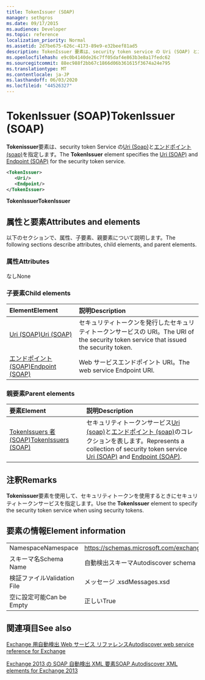 ```yaml
---
title: TokenIssuer (SOAP)
manager: sethgros
ms.date: 09/17/2015
ms.audience: Developer
ms.topic: reference
localization_priority: Normal
ms.assetid: 2d7be675-626c-4173-89e9-e32beef81ad5
description: TokenIssuer 要素は、security token service の Uri (SOAP) とエンドポイント (SOAP) を指定します。
ms.openlocfilehash: e9c0b4140de26c7ff05daf4e863b3e8a17fedc62
ms.sourcegitcommit: 88ec988f2bb67c1866d06b361615f3674a24e795
ms.translationtype: MT
ms.contentlocale: ja-JP
ms.lasthandoff: 06/03/2020
ms.locfileid: "44526327"
---
```

# <a name="tokenissuer-soap"></a><span data-ttu-id="5d16a-103">TokenIssuer (SOAP)</span><span class="sxs-lookup"><span data-stu-id="5d16a-103">TokenIssuer (SOAP)</span></span>

<span data-ttu-id="5d16a-104">**Tokenissuer**要素は、security token Service の[Uri (Soap)](uri-soap.md)と[エンドポイント (soap)](endpoint-soap.md)を指定します。</span><span class="sxs-lookup"><span data-stu-id="5d16a-104">The **TokenIssuer** element specifies the [Uri (SOAP)](uri-soap.md) and [Endpoint (SOAP)](endpoint-soap.md) for the security token service.</span></span> 
  
```XML
<TokenIssuer>
   <Uri/>
   <Endpoint/>
</TokenIssuer>
```

 <span data-ttu-id="5d16a-105">**TokenIssuer**</span><span class="sxs-lookup"><span data-stu-id="5d16a-105">**TokenIssuer**</span></span>
## <a name="attributes-and-elements"></a><span data-ttu-id="5d16a-106">属性と要素</span><span class="sxs-lookup"><span data-stu-id="5d16a-106">Attributes and elements</span></span>

<span data-ttu-id="5d16a-107">以下のセクションで、属性、子要素、親要素について説明します。</span><span class="sxs-lookup"><span data-stu-id="5d16a-107">The following sections describe attributes, child elements, and parent elements.</span></span>
  
### <a name="attributes"></a><span data-ttu-id="5d16a-108">属性</span><span class="sxs-lookup"><span data-stu-id="5d16a-108">Attributes</span></span>

<span data-ttu-id="5d16a-109">なし</span><span class="sxs-lookup"><span data-stu-id="5d16a-109">None</span></span>
  
### <a name="child-elements"></a><span data-ttu-id="5d16a-110">子要素</span><span class="sxs-lookup"><span data-stu-id="5d16a-110">Child elements</span></span>

|<span data-ttu-id="5d16a-111">**Element**</span><span class="sxs-lookup"><span data-stu-id="5d16a-111">**Element**</span></span>|<span data-ttu-id="5d16a-112">**説明**</span><span class="sxs-lookup"><span data-stu-id="5d16a-112">**Description**</span></span>|
|:-----|:-----|
|[<span data-ttu-id="5d16a-113">Uri (SOAP)</span><span class="sxs-lookup"><span data-stu-id="5d16a-113">Uri (SOAP)</span></span>](uri-soap.md) <br/> |<span data-ttu-id="5d16a-114">セキュリティトークンを発行したセキュリティトークンサービスの URI。</span><span class="sxs-lookup"><span data-stu-id="5d16a-114">The URI of the security token service that issued the security token.</span></span>  <br/> |
|[<span data-ttu-id="5d16a-115">エンドポイント (SOAP)</span><span class="sxs-lookup"><span data-stu-id="5d16a-115">Endpoint (SOAP)</span></span>](endpoint-soap.md) <br/> |<span data-ttu-id="5d16a-116">Web サービスエンドポイント URI。</span><span class="sxs-lookup"><span data-stu-id="5d16a-116">The web service Endpoint URI.</span></span>  <br/> |
   
### <a name="parent-elements"></a><span data-ttu-id="5d16a-117">親要素</span><span class="sxs-lookup"><span data-stu-id="5d16a-117">Parent elements</span></span>

|<span data-ttu-id="5d16a-118">**要素**</span><span class="sxs-lookup"><span data-stu-id="5d16a-118">**Element**</span></span>|<span data-ttu-id="5d16a-119">**説明**</span><span class="sxs-lookup"><span data-stu-id="5d16a-119">**Description**</span></span>|
|:-----|:-----|
|[<span data-ttu-id="5d16a-120">TokenIssuers 者 (SOAP)</span><span class="sxs-lookup"><span data-stu-id="5d16a-120">TokenIssuers (SOAP)</span></span>](tokenissuers-soap.md) <br/> |<span data-ttu-id="5d16a-121">セキュリティトークンサービス[Uri (soap)](uri-soap.md)と[エンドポイント (soap)](endpoint-soap.md)のコレクションを表します。</span><span class="sxs-lookup"><span data-stu-id="5d16a-121">Represents a collection of security token service [Uri (SOAP)](uri-soap.md) and [Endpoint (SOAP)](endpoint-soap.md).</span></span>  <br/> |
   
## <a name="remarks"></a><span data-ttu-id="5d16a-122">注釈</span><span class="sxs-lookup"><span data-stu-id="5d16a-122">Remarks</span></span>

<span data-ttu-id="5d16a-123">**Tokenissuer**要素を使用して、セキュリティトークンを使用するときにセキュリティトークンサービスを指定します。</span><span class="sxs-lookup"><span data-stu-id="5d16a-123">Use the **TokenIssuer** element to specify the security token service when using security tokens.</span></span> 
  
## <a name="element-information"></a><span data-ttu-id="5d16a-124">要素の情報</span><span class="sxs-lookup"><span data-stu-id="5d16a-124">Element information</span></span>

|||
|:-----|:-----|
|<span data-ttu-id="5d16a-125">Namespace</span><span class="sxs-lookup"><span data-stu-id="5d16a-125">Namespace</span></span>  <br/> |https://schemas.microsoft.com/exchange/2010/Autodiscover  <br/> |
|<span data-ttu-id="5d16a-126">スキーマ名</span><span class="sxs-lookup"><span data-stu-id="5d16a-126">Schema Name</span></span>  <br/> |<span data-ttu-id="5d16a-127">自動検出スキーマ</span><span class="sxs-lookup"><span data-stu-id="5d16a-127">Autodiscover schema</span></span>  <br/> |
|<span data-ttu-id="5d16a-128">検証ファイル</span><span class="sxs-lookup"><span data-stu-id="5d16a-128">Validation File</span></span>  <br/> |<span data-ttu-id="5d16a-129">メッセージ .xsd</span><span class="sxs-lookup"><span data-stu-id="5d16a-129">Messages.xsd</span></span>  <br/> |
|<span data-ttu-id="5d16a-130">空に設定可能</span><span class="sxs-lookup"><span data-stu-id="5d16a-130">Can be Empty</span></span>  <br/> |<span data-ttu-id="5d16a-131">正しい</span><span class="sxs-lookup"><span data-stu-id="5d16a-131">True</span></span>  <br/> |
   
## <a name="see-also"></a><span data-ttu-id="5d16a-132">関連項目</span><span class="sxs-lookup"><span data-stu-id="5d16a-132">See also</span></span>



[<span data-ttu-id="5d16a-133">Exchange 用自動検出 Web サービス リファレンス</span><span class="sxs-lookup"><span data-stu-id="5d16a-133">Autodiscover web service reference for Exchange</span></span>](autodiscover-web-service-reference-for-exchange.md)
  
[<span data-ttu-id="5d16a-134">Exchange 2013 の SOAP 自動検出 XML 要素</span><span class="sxs-lookup"><span data-stu-id="5d16a-134">SOAP Autodiscover XML elements for Exchange 2013</span></span>](soap-autodiscover-xml-elements-for-exchange-2013.md)

